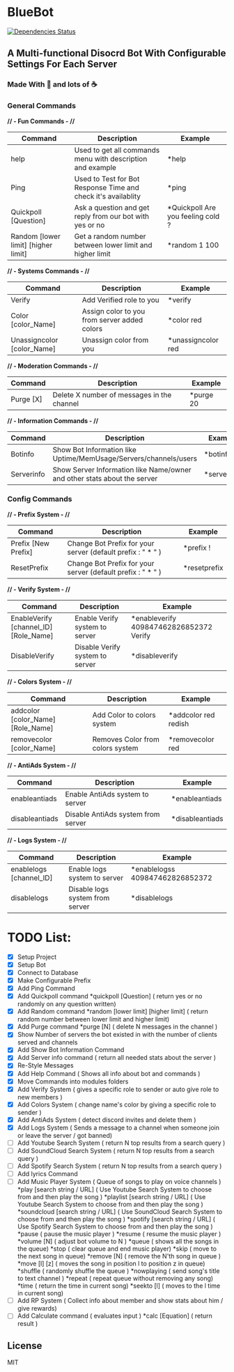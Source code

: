 # BlueBot
[![Dependencies Status](https://david-dm.org/MohamedAmrMahdy/BlueBot.svg)](https://david-dm.org/MohamedAmrMahdy/BlueBot) 
## A Multi-functional Disocrd Bot With Configurable Settings For Each Server 
### Made With 💖 and lots of ☕ 

### General Commands

**// - Fun Commands - //**

| Command | Description | Example |
| ------ | ------ | ------ |
|help| Used to get all commands menu with description and example| *help |
|Ping| Used to Test for Bot Response Time and check it's availablity | *ping |
|Quickpoll [Question]| Ask a question and get reply from our bot with yes or no| *Quickpoll Are you feeling cold ? |
|Random [lower limit] [higher limit] | Get a random number between lower limit and higher limit | *random 1 100 |

**// - Systems Commands - //**

| Command | Description | Example |
| ------ | ------ | ------ |
|Verify | Add Verified role to you | *verify |
|Color [color_Name] | Assign color to you from server added colors | *color red|
|Unassigncolor [color_Name] | Unassign color from you | *unassigncolor red|

**// - Moderation Commands - //**

| Command | Description | Example |
| ------ | ------ | ------ |
|Purge [X] | Delete X number of messages in the channel | *purge 20 |

**// - Information Commands - //**

| Command | Description | Example |
| ------ | ------ | ------ |
|Botinfo | Show Bot Information like Uptime/MemUsage/Servers/channels/users | *botinfo |
|Serverinfo | Show Server Information like Name/owner and other stats about the server | *serverinfo |

### Config Commands

**// - Prefix System - //**

| Command | Description | Example |
| ------ | ------ | ------ |
|Prefix [New Prefix] | Change Bot Prefix for your server (default prefix : " * " ) | *prefix ! |
|ResetPrefix | Change Bot Prefix for your server (default prefix : " * " ) | *resetprefix |

**// - Verify System - //**

| Command | Description | Example |
| ------ | ------ | ------ |
|EnableVerify [channel_ID] [Role_Name] | Enable Verify system to server | *enableverify 409847462826852372 Verify |
|DisableVerify | Disable Verify system to server | *disableverify |

**// - Colors System - //**

| Command | Description | Example |
| ------ | ------ | ------ |
|addcolor [color_Name] [Role_Name] | Add Color to colors system | *addcolor red redish |
|removecolor [color_Name] | Removes Color from colors system | *removecolor red |

**// - AntiAds System - //**

| Command | Description | Example |
| ------ | ------ | ------ |
|enableantiads | Enable AntiAds system to server | *enableantiads |
|disableantiads | Disable AntiAds system from server | *disableantiads |

**// - Logs System - //**

| Command | Description | Example |
| ------ | ------ | ------ |
|enablelogs [channel_ID] | Enable logs system to server | *enablelogss 409847462826852372 |
|disablelogs | Disable logs system from server | *disablelogs |

# TODO List:
- [x] Setup Project
- [x] Setup Bot
- [x] Connect to Database
- [x] Make Configurable Prefix
- [X] Add Ping Command
- [x] Add Quickpoll command 
*quickpoll [Question] ( return yes or no randomly on any question written)
- [x] Add Random command 
*random [lower limit] [higher limit] ( return random number between lower limit and higher limit)
- [X] Add Purge command 
*purge [N] ( delete N messages in the channel )
- [X] Show Number of servers the bot existed in with the number of clients served and channels
- [X] Add Show Bot Information Command
- [X] Add Server info command ( return all needed stats about the server )
- [X] Re-Style Messages
- [X] Add Help Command ( Shows all info about bot and commands )
- [X] Move Commands into modules folders
- [X] Add Verify System ( gives a specific role to sender or auto give role to new members )
- [X] Add Colors System ( change name's color by giving a specific role to sender )
- [X] Add AntiAds System ( detect discord invites and delete them )
- [X] Add Logs System ( Sends a message to a channel when someone join or leave the server / got banned)
- [ ] Add Youtube Search System ( return N top results from a search query )
- [ ] Add SoundCloud Search System ( return N top results from a search query )
- [ ] Add Spotify Search System ( return N top results from a search query )
- [ ] Add lyrics Command
- [ ] Add Music Player System ( Queue of songs to play on voice channels )
*play [search string / URL] ( Use Youtube Search System to choose from and then play the song )
*playlist [search string / URL] ( Use Youtube Search System to choose from and then play the song )
*soundcloud [search string / URL] ( Use SoundCloud Search System to choose from and then play the song )
*spotify [search string / URL] ( Use Spotify Search System to choose from and then play the song )
*pause ( pause the music player )
*resume ( resume the music player )
*volume [N] ( adjust bot volume to N )
*queue ( shows all the songs in the queue) 
*stop ( clear queue and end music player)
*skip ( move to the next song in queue)
*remove [N] ( remove the N'th song in queue )
*move [l] [z] ( moves the song in position l to position z in queue)
*shuffle ( randomly shuffle the queue )
*nowplaying ( send song's title to text channel )
*repeat ( repeat queue without removing any song)
*time ( return the time in current song)
*seekto [l] ( moves to the l time in current song)
- [ ] Add RP System ( Collect info about member and show stats about him / give rewards)
- [ ] Add Calculate command ( evaluates input )
*calc [Equation] ( return result )

License
----

MIT
